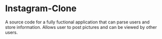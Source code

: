 # Instagram-Clone
A source code for a fully fuctional application that can parse users and store information. Allows user to post pictures and can be viewed by other users.
